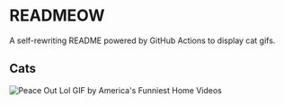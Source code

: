 # READMEOW

A self-rewriting README powered by GitHub Actions to display cat gifs.

## Cats

![Peace Out Lol GIF by America's Funniest Home Videos](https://media4.giphy.com/media/l4KibK3JwaVo0CjDO/200.gif?cid=9acd02da23gu9p438uqaaqfh5korrquv9lk6ca7wxw793z8d&ep=v1_gifs_search&rid=200.gif&ct=g)
